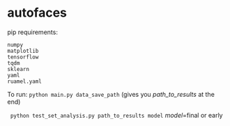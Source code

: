 # autofaces
pip requirements:
```
numpy
matplotlib
tensorflow
tqdm
sklearn
yaml
ruamel.yaml
```

To run:
``` python main.py data_save_path ``` (gives you *path_to_results* at the end)

```  python test_set_analysis.py path_to_results model ```   *model*=final or early
